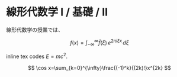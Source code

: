 # 線形代数学 I / 基礎 / II

線形代数学の授業では、

$$
f(x) = \int_{-\infty}^\infty
    \hat f(\xi)\,e^{2 \pi i \xi x}
    \,d\xi
$$   

inline tex codes $E=mc^2$.

$$
\cos x=\sum_{k=0}^{\infty}\frac{(-1)^k}{(2k)!}x^{2k}
$$